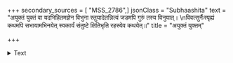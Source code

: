 +++
secondary_sources = [ "MSS_2786",]
jsonClass = "Subhaashita"
text = "अयुक्तं युक्तं वा यदभिहितमज्ञेन विभुना स्तुयादेतन्नित्यं जडमपि गुरुं तस्य विनुयात्।  \nविवत्सुर्नैःस्पृह्यं कथमपि सभायामभिनयेत् स्वकार्यं संतुष्टे क्षितिभृति रहस्येव कथयेत्॥"
title = "अयुक्तं युक्तम्"

+++

<details><summary>Text</summary>

अयुक्तं युक्तं वा यदभिहितमज्ञेन विभुना स्तुयादेतन्नित्यं जडमपि गुरुं तस्य विनुयात्।  
विवत्सुर्नैःस्पृह्यं कथमपि सभायामभिनयेत् स्वकार्यं संतुष्टे क्षितिभृति रहस्येव कथयेत्॥
</details>
